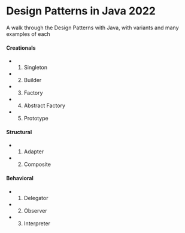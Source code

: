# Design Patterns in Java 2022

A walk through the Design Patterns with Java, with variants and many examples of each

#### Creationals

- 1. Singleton
- 2. Builder
- 3. Factory
- 4. Abstract Factory
- 5. Prototype

#### Structural

- 1. Adapter
- 2. Composite


#### Behavioral

- 1. Delegator
- 2. Observer
- 3. Interpreter